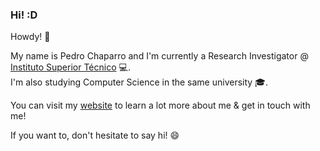 ### Hi! :D

Howdy! :wave:   

My name is Pedro Chaparro and I'm currently a Research Investigator @ [Instituto Superior Técnico](https://tecnico.ulisboa.pt/en/) :computer:.  
I'm also studying Computer Science in the same university :mortar_board:.

You can visit my [website](https://chaparro.me) to learn a lot more about me & get in touch with me!

If you want to, don't hesitate to say hi! :smile:
